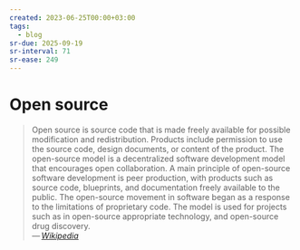 ```yaml
---
created: 2023-06-25T00:00+03:00
tags:
  - blog
sr-due: 2025-09-19
sr-interval: 71
sr-ease: 249
---
```


# Open source

> Open source is source code that is made freely available for possible
> modification and redistribution. Products include permission to use the source
> code, design documents, or content of the product. The open-source model is a
> decentralized software development model that encourages open collaboration. A
> main principle of open-source software development is peer production, with
> products such as source code, blueprints, and documentation freely available
> to the public. The open-source movement in software began as a response to the
> limitations of proprietary code. The model is used for projects such as in
> open-source appropriate technology, and open-source drug discovery.\
> — <cite>[Wikipedia](https://en.wikipedia.org/wiki/Open_source)</cite>
